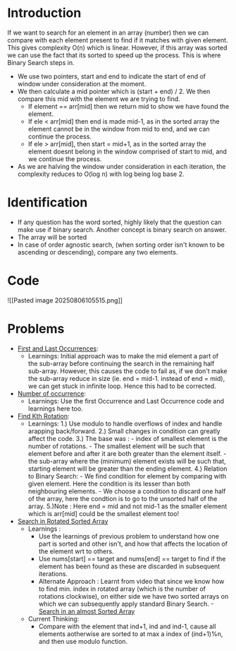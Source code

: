 # Introduction
If we want to search for an element in an array (number) then we can compare with each element present to find if it matches with given element. This gives complexity O(n) which is linear. However, if this array was sorted we can use the fact that its sorted to speed up the process. This is where Binary Search steps in.
- We use two pointers, start and end to indicate the start of end of window under consideration at the moment. 
- We then calculate a mid pointer which is (start + end) / 2. We then compare this mid with the element we are trying to find.
	- If element == arr[mid] then we return mid to show we have found the element.
	- If ele < arr[mid] then end is made mid-1, as in the sorted array the element cannot be in the window from mid to end, and we can continue the process.
	- If ele > arr[mid], then start = mid+1, as in the sorted array the element doesnt belong in the window comprised of start to mid, and we continue the process.
- As we are halving the window under consideration in each iteration, the complexity reduces to O(log n) with log being log base 2.


# Identification
- If any question has the word sorted, highly likely that the question can make use if binary search. Another concept is binary search on answer.
- The array will be sorted
- In case of order agnostic search, (when sorting order isn't known to be ascending or descending), compare any two elements. 

# Code 
![[Pasted image 20250806105515.png]]

# Problems
- [First and Last Occurrences](https://www.geeksforgeeks.org/problems/first-and-last-occurrences-of-x3116/1):
	- Learnings: Initial approach was to make the mid element a part of the sub-array before continuing the search in the remaining half sub-array. However, this causes the code to fail as, if we don't make the sub-array reduce in size (ie. end = mid-1. instead of end = mid),  we can get stuck in infinite loop. Hence this had to be corrected.
- [Number of occurrence](https://www.geeksforgeeks.org/problems/number-of-occurrence2259/1):
	- Learnings: Use the first Occurrence and Last Occurrence code and learnings here too.
- [Find Kth Rotation](https://www.geeksforgeeks.org/problems/rotation4723/1):
	- Learnings: 
		1.) Use modulo to handle overflows of index and handle arapping back/forward.
		2.) Small changes in condition can greatly affect the code.
		3.) The base was : 
			- index of smallest element is the number of rotations.
			- The smallest element will be such that element before and after it are both greater than the element itself.
			- the sub-array where the (minimum) element exists will be such that, starting element will be greater than the ending element.
		4.) Relation to Binary Search:
			- We find condition for element by comparing with given element. Here the condition is its lesser than both neighbouring elements.
			- We choose a condition to discard one half of the array, here the condtion is to go to the unsorted half of the array.
		5.)Note : Here end = mid and not mid-1 as the smaller element which is arr[mid] could be the smallest element too!
- [Search in Rotated Sorted Array](https://leetcode.com/problems/search-in-rotated-sorted-array/)
	- Learnings : 
		- Use the learnings of previous problem to understand how one part is sorted and other isn't, and how that affects the location of the element wrt to others.
		- Use nums[start] == target and nums[end] == target to find if the element has been found as these are discarded in subsequent iterations.
		- Alternate Approach : Learnt from video that since we know how to find min. index in rotated array (which is the number of rotations clockwise), on either side we have two sorted arrays on which we can subsequently apply standard Binary Search. 
-[Search in an almost Sorted Array](https://www.geeksforgeeks.org/problems/search-in-an-almost-sorted-array/1)
	- Current Thinking:
		- Compare with the element that ind+1, ind and ind-1, cause all elements aotherwise are sorted to at max a index of (ind+1)%n, and then use modulo function.
